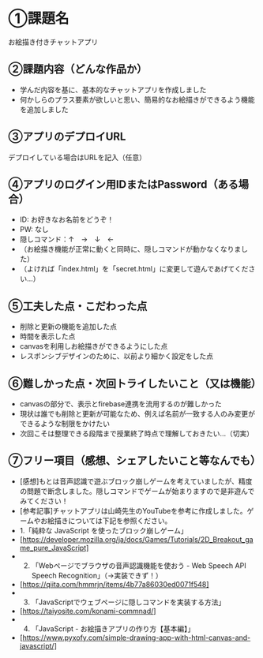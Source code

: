 # ①課題名
お絵描き付きチャットアプリ

## ②課題内容（どんな作品か）
- 学んだ内容を基に、基本的なチャットアプリを作成しました
- 何かしらのプラス要素が欲しいと思い、簡易的なお絵描きができるよう機能を追加しました

## ③アプリのデプロイURL
デプロイしている場合はURLを記入（任意）

## ④アプリのログイン用IDまたはPassword（ある場合）
- ID: お好きなお名前をどうぞ！
- PW: なし
- 隠しコマンド：↑　→　↓　←
- （お絵描き機能が正常に動くと同時に、隠しコマンドが動かなくなりました）
- （よければ「index.html」を「secret.html」に変更して遊んであげてください…）

## ⑤工夫した点・こだわった点
- 削除と更新の機能を追加した点
- 時間を表示した点
- canvasを利用しお絵描きができるようにした点
- レスポンシブデザインのために、以前より細かく設定をした点

## ⑥難しかった点・次回トライしたいこと（又は機能）
- canvasの部分で、表示とfirebase連携を流用するのが難しかった
- 現状は誰でも削除と更新が可能なため、例えば名前が一致する人のみ変更ができるような制限をかけたい
- 次回こそは整理できる段階まで授業終了時点で理解しておきたい…（切実）

## ⑦フリー項目（感想、シェアしたいこと等なんでも）
- [感想]もとは音声認識で遊ぶブロック崩しゲームを考えていましたが、精度の問題で断念しました。隠しコマンドでゲームが始まりますので是非遊んでみてください！
- [参考記事]チャットアプリは山崎先生のYouTubeを参考に作成しました。ゲームやお絵描きについては下記を参照ください。
- 1.「純粋な JavaScript を使ったブロック崩しゲーム」
- [https://developer.mozilla.org/ja/docs/Games/Tutorials/2D_Breakout_game_pure_JavaScript]
- 2. 「Webページでブラウザの音声認識機能を使おう - Web Speech API Speech Recognition」（→実装できず！）
- [https://qiita.com/hmmrjn/items/4b77a86030ed0071f548]
- 3. 「JavaScriptでウェブページに隠しコマンドを実装する方法」
- [https://taiyosite.com/konami-commnad/]
- 4. 「JavaScript - お絵描きアプリの作り方【基本編】」
- [https://www.pyxofy.com/simple-drawing-app-with-html-canvas-and-javascript/]